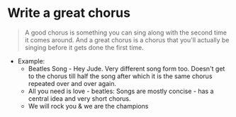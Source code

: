 # Write a great chorus

> A good chorus is something you can sing along with the second time it comes around. And a great chorus is a chorus that you'll actually be singing before it gets done the first time.

- Example:
  - Beatles Song - Hey Jude. Very different song form too. Doesn't get to the chorus till half the song after which it is the same chorus repeated over and over again.
  - All you need is love - beatles: Songs are mostly concise - has a central idea and very short chorus.
  - We will rock you & we are the champions
